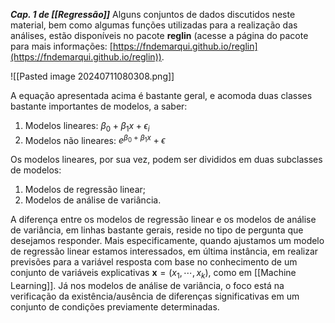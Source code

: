 ***Cap. 1 de [[Regressão]]***
Alguns conjuntos de dados discutidos neste material, bem como algumas funções utilizadas para a realização das análises, estão disponíveis no pacote **reglin** (acesse a página do pacote para mais informações: [https://fndemarqui.github.io/reglin](https://fndemarqui.github.io/reglin)).

![[Pasted image 20240711080308.png]]

A equação apresentada acima é bastante geral, e acomoda duas classes bastante importantes de modelos, a saber:

1. Modelos lineares: $\beta_0 + \beta_1x + \epsilon_i$
2. Modelos não lineares: $e^{\beta_0+\beta_1x} + \epsilon$

Os modelos lineares, por sua vez, podem ser divididos em duas subclasses de modelos:

1. Modelos de regressão linear;
2. Modelos de análise de variância.

A diferença entre os modelos de regressão linear e os modelos de análise de variância, em linhas bastante gerais, reside no tipo de pergunta que desejamos responder. Mais especificamente, quando ajustamos um modelo de regressão linear estamos interessados, em última instância, em realizar previsões para a variável resposta com base no conhecimento de um conjunto de variáveis explicativas $\boldsymbol{x} = (x_{1}, \cdots, x_{k})$, como em [[Machine Learning]]. Já nos modelos de análise de variância, o foco está na verificação da existência/ausência de diferenças significativas em um conjunto de condições previamente determinadas.